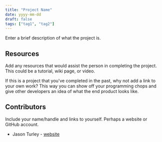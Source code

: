 ```yaml
---
title: "Project Name"
date: yyyy-mm-dd
draft: false
tags: ["tag1", "tag2"]
---
```


Enter a brief description of what the project is.

## Resources

Add any resources that would assist the person in completing the project. This could be a tutorial,
wiki page, or video.

If this is a project that you've completed in the past, why not add a link to your own work? This
way you can show off your programming chops and give other developers an idea of what the end
product looks like.

## Contributors

Include your name/handle and links to yourself. Perhaps a website or GitHub account.

- Jason Turley - [website](https://jasonturley.xyz)

